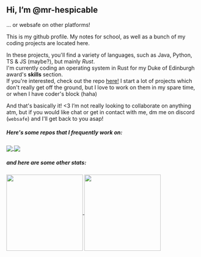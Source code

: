 ## Hi, I’m @mr-hespicable
... or websafe on other platforms!

This is my github profile. My notes for school, as well as a bunch of my coding projects are located here.

In these projects, you'll find a variety of languages, such as Java, Python, TS & JS (maybe?), but mainly _Rust_.  
I'm currently coding an operating system in Rust for my Duke of Edinburgh award's **skills** section.   
If you're interested, check out the repo [here!](https://mr-hespicable/sketchOS)
I start a lot of projects which don't really get off the ground, but I love to work on them in my spare time, or when I have coder's block (haha)

And that's basically it! <3 I’m not really looking to collaborate on anything atm, but if you would like chat or get in contact with me, dm me on discord (`websafe`) and I'll get back to you asap!

##### Here's some repos that I frequently work on:

<a href="https://github.com/mr-hespicable/sketchOS">
    <img align="center" src="https://github-readme-stats.vercel.app/api/pin/?username=mr-hespicable&repo=sketchOS&show_owner=true&theme=gruvbox" />
</a>
<a href="https://github.com/mr-hespicable/flipper">
    <img align="center" src="https://github-readme-stats.vercel.app/api/pin/?username=mr-hespicable&repo=flipper&show_owner=true&theme=gruvbox"/>
</a>

##### and here are some other stats:

<a href="https://github.com/mr-hespicable/">
  <img height=200 align="center" src="https://github-readme-stats.vercel.app/api?username=mr-hespicable&theme=gruvbox"/>
</a>
<a href="https://github.com/mr-hespicable">
  <img height=200 align="center" src="https://github-readme-stats.vercel.app/api/top-langs?username=mr-hespicable&layout=compact&langs_count=8&card_width=320&theme=gruvbox" />
</a>

